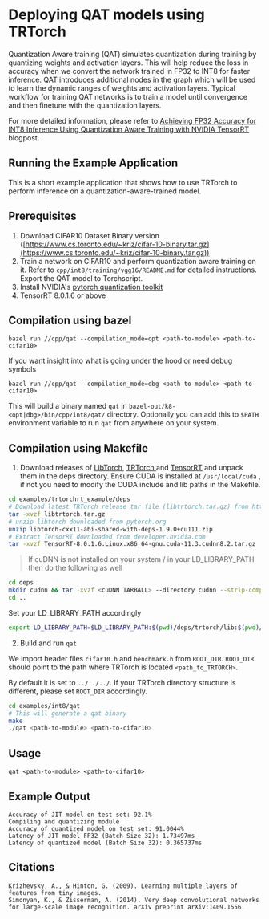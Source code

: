 # Deploying QAT models using TRTorch

Quantization Aware training (QAT) simulates quantization during training by quantizing weights and activation layers. This will help reduce the loss in accuracy when we convert the network trained in FP32 to INT8 for faster inference. QAT introduces additional nodes in the graph which will be used to learn the dynamic ranges of weights and activation layers. Typical workflow for training QAT networks is to train a model until convergence and then finetune with the quantization layers.

For more detailed information, please refer to <a href="https://developer.nvidia.com/blog/achieving-fp32-accuracy-for-int8-inference-using-quantization-aware-training-with-tensorrt/">Achieving FP32 Accuracy for INT8 Inference Using Quantization Aware Training with NVIDIA TensorRT</a> blogpost.


## Running the Example Application

This is a short example application that shows how to use TRTorch to perform inference on a quantization-aware-trained model.

## Prerequisites

1. Download CIFAR10 Dataset Binary version ([https://www.cs.toronto.edu/~kriz/cifar-10-binary.tar.gz](https://www.cs.toronto.edu/~kriz/cifar-10-binary.tar.gz))
2. Train a network on CIFAR10 and perform quantization aware training on it. Refer to `cpp/int8/training/vgg16/README.md` for detailed instructions.
   Export the QAT model to Torchscript.
3. Install NVIDIA's <a href="https://github.com/NVIDIA/TensorRT/tree/master/tools/pytorch-quantization">pytorch quantization toolkit</a>
4. TensorRT 8.0.1.6 or above

## Compilation using bazel

``` shell
bazel run //cpp/qat --compilation_mode=opt <path-to-module> <path-to-cifar10>
```

If you want insight into what is going under the hood or need debug symbols

``` shell
bazel run //cpp/qat --compilation_mode=dbg <path-to-module> <path-to-cifar10>
```

This will build a binary named `qat` in `bazel-out/k8-<opt|dbg>/bin/cpp/int8/qat/` directory. Optionally you can add this to `$PATH` environment variable to run `qat` from anywhere on your system.

## Compilation using Makefile

1) Download releases of <a href="https://pytorch.org">LibTorch</a>, <a href="https://github.com/NVIDIA/TRTorch/releases">TRTorch </a>and <a href="https://developer.nvidia.com/nvidia-tensorrt-download">TensorRT</a> and unpack them in the deps directory. Ensure CUDA is installed at `/usr/local/cuda` , if not you need to modify the CUDA include and lib paths in the Makefile.

```sh
cd examples/trtorchrt_example/deps
# Download latest TRTorch release tar file (libtrtorch.tar.gz) from https://github.com/NVIDIA/TRTorch/releases
tar -xvzf libtrtorch.tar.gz
# unzip libtorch downloaded from pytorch.org
unzip libtorch-cxx11-abi-shared-with-deps-1.9.0+cu111.zip
# Extract TensorRT downloaded from developer.nvidia.com
tar -xvzf TensorRT-8.0.1.6.Linux.x86_64-gnu.cuda-11.3.cudnn8.2.tar.gz
```

> If cuDNN is not installed on your system / in your LD_LIBRARY_PATH then do the following as well

```sh
cd deps
mkdir cudnn && tar -xvzf <cuDNN TARBALL> --directory cudnn --strip-components=1
cd ..
```

Set your LD_LIBRARY_PATH accordingly

```sh
export LD_LIBRARY_PATH=$LD_LIBRARY_PATH:$(pwd)/deps/trtorch/lib:$(pwd)/deps/libtorch/lib:$(pwd)/deps/TensorRT-8.0.1.6/lib:$(pwd)/deps/cudnn/lib64:/usr/local/cuda/lib64/
```

2) Build and run `qat`

We import header files `cifar10.h` and `benchmark.h` from `ROOT_DIR`. `ROOT_DIR` should point to the path where TRTorch is located `<path_to_TRTORCH>`.

By default it is set to `../../../`. If your TRTorch directory structure is different, please set `ROOT_DIR` accordingly.  

```sh
cd examples/int8/qat
# This will generate a qat binary
make
./qat <path-to-module> <path-to-cifar10>
```

## Usage

``` shell
qat <path-to-module> <path-to-cifar10>
```

## Example Output

```
Accuracy of JIT model on test set: 92.1%
Compiling and quantizing module
Accuracy of quantized model on test set: 91.0044%
Latency of JIT model FP32 (Batch Size 32): 1.73497ms
Latency of quantized model (Batch Size 32): 0.365737ms
```

## Citations

```
Krizhevsky, A., & Hinton, G. (2009). Learning multiple layers of features from tiny images.
Simonyan, K., & Zisserman, A. (2014). Very deep convolutional networks for large-scale image recognition. arXiv preprint arXiv:1409.1556.
```
